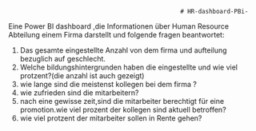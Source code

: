                                                     # HR-dashboard-PBi-
Eine Power BI dashboard ,die Informationen über Human Resource Abteilung einem Firma darstellt und folgende fragen beantwortet:
  
  1) Das gesamte eingestellte Anzahl von dem firma und aufteilung bezuglich auf geschlecht.
  2) Welche bildungshintergrunden haben die eingestellte und wie viel protzent?(die anzahl ist auch gezeigt)
  3) wie lange sind die meistenst kollegen bei dem firma  ? 
  4) wie zufrieden sind die mitarbeitern?
  5) nach eine gewisse zeit,sind die mitarbeiter berechtigt für eine promotion.wie viel prozent der kollegen sind aktuell betroffen?
  6) wie viel protzent der mitarbeiter sollen in Rente gehen?
